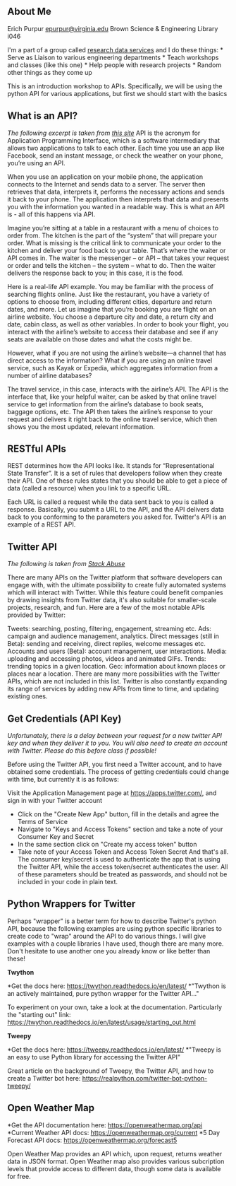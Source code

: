 ## **About Me**

Erich Purpur
epurpur@virginia.edu
Brown Science & Engineering Library i046

I'm a part of a group called [research data services](https://data.library.virginia.edu/) and I do these things:
    * Serve as Liaison to various engineering departments
    * Teach workshops and classes (like this one)
    * Help people with research projects
    * Random other things as they come up


This is an introduction workshop to APIs. Specifically, we will be using the python API for various applications, but first we should start with the basics

## **What is an API?**
*The following excerpt is taken from [this site](https://www.mulesoft.com/resources/api/what-is-an-api)*
API is the acronym for Application Programming Interface, which is a software intermediary that allows two applications to talk to each other. Each time you use an app like Facebook, send an instant message, or check the weather on your phone, you’re using an API.

When you use an application on your mobile phone, the application connects to the Internet and sends data to a server. The server then retrieves that data, interprets it, performs the necessary actions and sends it back to your phone. The application then interprets that data and presents you with the information you wanted in a readable way. This is what an API is - all of this happens via API.

Imagine you’re sitting at a table in a restaurant with a menu of choices to order from. The kitchen is the part of the “system” that will prepare your order. What is missing is the critical link to communicate your order to the kitchen and deliver your food back to your table. That’s where the waiter or API comes in. The waiter is the messenger – or API – that takes your request or order and tells the kitchen – the system – what to do. Then the waiter delivers the response back to you; in this case, it is the food.

Here is a real-life API example. You may be familiar with the process of searching flights online. Just like the restaurant, you have a variety of options to choose from, including different cities, departure and return dates, and more. Let us imagine that you’re booking you are flight on an airline website. You choose a departure city and date, a return city and date, cabin class, as well as other variables. In order to book your flight, you interact with the airline’s website to access their database and see if any seats are available on those dates and what the costs might be.

However, what if you are not using the airline’s website––a channel that has direct access to the information? What if you are using an online travel service, such as Kayak or Expedia, which aggregates information from a number of airline databases?

The travel service, in this case, interacts with the airline’s API. The API is the interface that, like your helpful waiter, can be asked by that online travel service to get information from the airline’s database to book seats, baggage options, etc. The API then takes the airline’s response to your request and delivers it right back to the online travel service, which then shows you the most updated, relevant information.

## **RESTful APIs**
REST determines how the API looks like. It stands for “Representational State Transfer”. It is a set of rules that developers follow when they create their API. One of these rules states that you should be able to get a piece of data (called a resource) when you link to a specific URL.

Each URL is called a request while the data sent back to you is called a response. Basically, you submit a URL to the API, and the API delivers data back to you conforming to the parameters you asked for. Twitter's API is an example of a REST API. 

## **Twitter API**
*The following is taken from [Stack Abuse](https://stackabuse.com/accessing-the-twitter-api-with-python/)*

There are many APIs on the Twitter platform that software developers can engage with, with the ultimate possibility to create fully automated systems which will interact with Twitter. While this feature could benefit companies by drawing insights from Twitter data, it's also suitable for smaller-scale projects, research, and fun. Here are a few of the most notable APIs provided by Twitter:

Tweets: searching, posting, filtering, engagement, streaming etc.
Ads: campaign and audience management, analytics.
Direct messages (still in Beta): sending and receiving, direct replies, welcome messages etc.
Accounts and users (Beta): account management, user interactions.
Media: uploading and accessing photos, videos and animated GIFs.
Trends: trending topics in a given location.
Geo: information about known places or places near a location.
There are many more possibilities with the Twitter APIs, which are not included in this list. Twitter is also constantly expanding its range of services by adding new APIs from time to time, and updating existing ones.

## **Get Credentials (API Key)**

*Unfortunately, there is a delay between your request for a new twitter API key and when they deliver it to you. You will also need to create an account with Twitter. Please do this before class if possible!*

Before using the Twitter API, you first need a Twitter account, and to have obtained some credentials. The process of getting credentials could change with time, but currently it is as follows:

Visit the Application Management page at https://apps.twitter.com/, and sign in with your Twitter account
* Click on the "Create New App" button, fill in the details and agree the Terms of Service
* Navigate to "Keys and Access Tokens" section and take a note of your Consumer Key and Secret
* In the same section click on "Create my access token" button
* Take note of your Access Token and Access Token Secret
And that's all. The consumer key/secret is used to authenticate the app that is using the Twitter API, while the access token/secret authenticates the user. All of these parameters should be treated as passwords, and should not be included in your code in plain text.


## **Python Wrappers for Twitter**

Perhaps "wrapper" is a better term for how to describe Twitter's python API, because the following examples are using python specific libraries to create code to "wrap" around the API to do various things. I will give examples with a couple libraries I have used, though there are many more. Don't hesitate to use another one you already know or like better than these!

**Twython**

*Get the docs here: https://twython.readthedocs.io/en/latest/
*"Twython is an actively maintained, pure python wrapper for the Twitter API..."

To experiment on your own, take a look at the documentation. Particularly the "starting out" link: https://twython.readthedocs.io/en/latest/usage/starting_out.html

**Tweepy**

*Get the docs here: https://tweepy.readthedocs.io/en/latest/
*"Tweepy is an easy to use Python library for accessing the Twitter API"

Great article on the background of Tweepy, the Twitter API, and how to create a Twitter bot here: https://realpython.com/twitter-bot-python-tweepy/


## **Open Weather Map**

*Get the API documentation here: https://openweathermap.org/api
*Current Weather API docs: https://openweathermap.org/current
*5 Day Forecast API docs: https://openweathermap.org/forecast5

Open Weather Map provides an API which, upon request, returns weather data in JSON format. Open Weather map also provides
various subcription levels that provide access to different data, though some data is available for free. 
